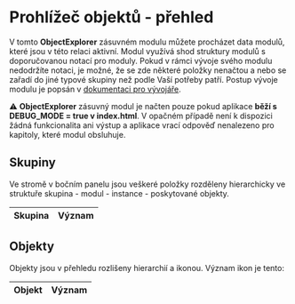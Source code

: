 # Prohlížeč objektů - přehled

V tomto **ObjectExplorer** zásuvném modulu můžete procházet data modulů, které jsou v této relaci aktivní. Modul využívá shod struktury modulů s doporučovanou notací pro moduly. Pokud v rámci vývoje svého modulu nedodržíte notaci, je možné, že se zde některé položky nenačtou a nebo se zařadí do jiné typové skupiny než podle Vaší potřeby patří. Postup vývoje modulu je popsán v [dokumentaci pro vývojáře][authDoc].

⚠️ **ObjectExplorer** zásuvný modul je načten pouze pokud aplikace **běží s DEBUG_MODE = true v index.html**. V opačném případě není k dispozici žádná funkcionalita ani výstup a aplikace vrací odpověď nenalezeno pro kapitoly, které modul obsluhuje.

## Skupiny

Ve stromě v bočním panelu jsou veškeré položky rozděleny hierarchicky ve struktuře skupina - modul - instance - poskytované objekty.

| Skupina | Význam |
|---|---|
<!-- %GROUPS% -->

## Objekty

Objekty jsou v přehledu rozlišeny hierarchií a ikonou. Význam ikon je tento:

| Objekt | Význam |
|---|---|
<!-- %OBJCLASS% -->

[authDoc]: https://helpviewer.github.io/?d=hlp-dguide/Help-__.zip "Dokumentace pro vývojáře"
